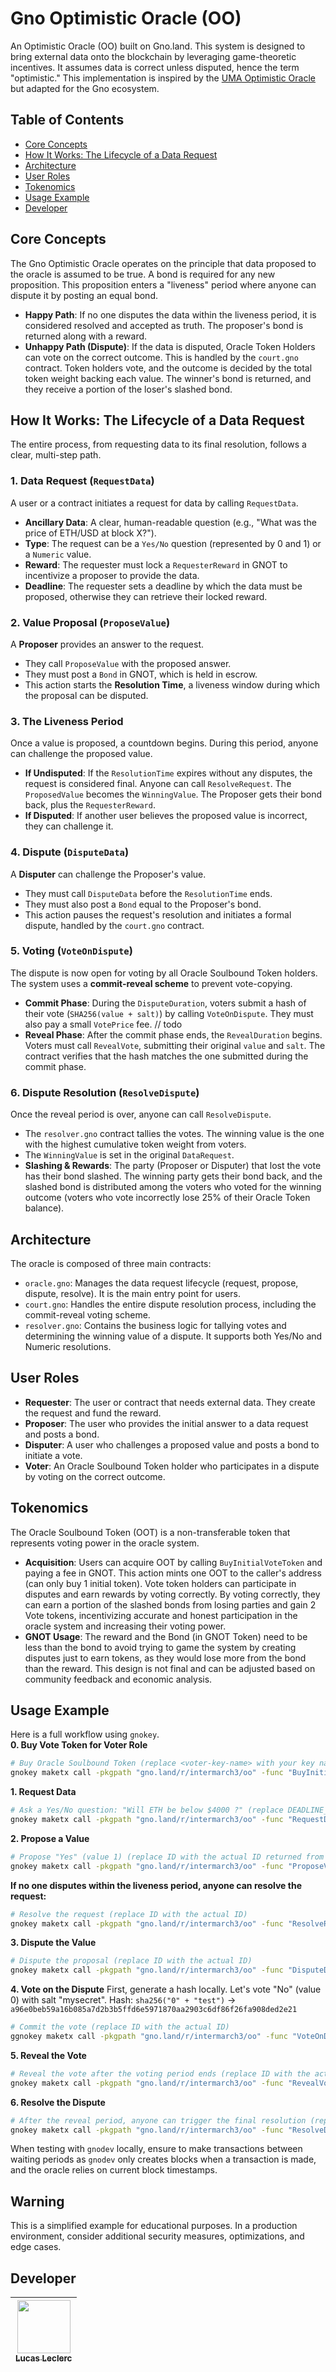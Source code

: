 # Gno Optimistic Oracle (OO)

An Optimistic Oracle (OO) built on Gno.land. This system is designed to bring external data onto the blockchain by leveraging game-theoretic incentives. It assumes data is correct unless disputed, hence the term "optimistic."
This implementation is inspired by the [UMA Optimistic Oracle](https://uma.xyz/) but adapted for the Gno ecosystem.

## Table of Contents
- [Core Concepts](#core-concepts)
- [How It Works: The Lifecycle of a Data Request](#how-it-works-the-lifecycle-of-a-data-request)
- [Architecture](#architecture)
- [User Roles](#user-roles)
- [Tokenomics](#tokenomics)
- [Usage Example](#usage-example)
- [Developer](#developer)

## Core Concepts

The Gno Optimistic Oracle operates on the principle that data proposed to the oracle is assumed to be true. A bond is required for any new proposition. This proposition enters a "liveness" period where anyone can dispute it by posting an equal bond.

- **Happy Path**: If no one disputes the data within the liveness period, it is considered resolved and accepted as truth. The proposer's bond is returned along with a reward.
- **Unhappy Path (Dispute)**: If the data is disputed, Oracle Token Holders can vote on the correct outcome. This is handled by the `court.gno` contract. Token holders vote, and the outcome is decided by the total token weight backing each value. The winner's bond is returned, and they receive a portion of the loser's slashed bond.

## How It Works: The Lifecycle of a Data Request

The entire process, from requesting data to its final resolution, follows a clear, multi-step path.

### 1. Data Request (`RequestData`)
A user or a contract initiates a request for data by calling `RequestData`.
- **Ancillary Data**: A clear, human-readable question (e.g., "What was the price of ETH/USD at block X?").
- **Type**: The request can be a `Yes/No` question (represented by 0 and 1) or a `Numeric` value.
- **Reward**: The requester must lock a `RequesterReward` in GNOT to incentivize a proposer to provide the data.
- **Deadline**: The requester sets a deadline by which the data must be proposed, otherwise they can retrieve their locked reward.

### 2. Value Proposal (`ProposeValue`)
A **Proposer** provides an answer to the request.
- They call `ProposeValue` with the proposed answer.
- They must post a `Bond` in GNOT, which is held in escrow.
- This action starts the **Resolution Time**, a liveness window during which the proposal can be disputed.

### 3. The Liveness Period
Once a value is proposed, a countdown begins. During this period, anyone can challenge the proposed value.

- **If Undisputed**: If the `ResolutionTime` expires without any disputes, the request is considered final. Anyone can call `ResolveRequest`. The `ProposedValue` becomes the `WinningValue`. The Proposer gets their bond back, plus the `RequesterReward`.
- **If Disputed**: If another user believes the proposed value is incorrect, they can challenge it.

### 4. Dispute (`DisputeData`)
A **Disputer** can challenge the Proposer's value.
- They must call `DisputeData` before the `ResolutionTime` ends.
- They must also post a `Bond` equal to the Proposer's bond.
- This action pauses the request's resolution and initiates a formal dispute, handled by the `court.gno` contract.

### 5. Voting (`VoteOnDispute`)
The dispute is now open for voting by all Oracle Soulbound Token holders. The system uses a **commit-reveal scheme** to prevent vote-copying.

- **Commit Phase**: During the `DisputeDuration`, voters submit a hash of their vote (`SHA256(value + salt)`) by calling `VoteOnDispute`. They must also pay a small `VotePrice` fee. // todo
- **Reveal Phase**: After the commit phase ends, the `RevealDuration` begins. Voters must call `RevealVote`, submitting their original `value` and `salt`. The contract verifies that the hash matches the one submitted during the commit phase.

### 6. Dispute Resolution (`ResolveDispute`)
Once the reveal period is over, anyone can call `ResolveDispute`.
- The `resolver.gno` contract tallies the votes. The winning value is the one with the highest cumulative token weight from voters.
- The `WinningValue` is set in the original `DataRequest`.
- **Slashing & Rewards**: The party (Proposer or Disputer) that lost the vote has their bond slashed. The winning party gets their bond back, and the slashed bond is distributed among the voters who voted for the winning outcome (voters who vote incorrectly lose 25% of their Oracle Token balance).

## Architecture

The oracle is composed of three main contracts:

- `oracle.gno`: Manages the data request lifecycle (request, propose, dispute, resolve). It is the main entry point for users.
- `court.gno`: Handles the entire dispute resolution process, including the commit-reveal voting scheme.
- `resolver.gno`: Contains the business logic for tallying votes and determining the winning value of a dispute. It supports both Yes/No and Numeric resolutions.

## User Roles

- **Requester**: The user or contract that needs external data. They create the request and fund the reward.
- **Proposer**: The user who provides the initial answer to a data request and posts a bond.
- **Disputer**: A user who challenges a proposed value and posts a bond to initiate a vote.
- **Voter**: An Oracle Soulbound Token holder who participates in a dispute by voting on the correct outcome.

## Tokenomics

The Oracle Soulbound Token (OOT) is a non-transferable token that represents voting power in the oracle system.
- **Acquisition**: Users can acquire OOT by calling `BuyInitialVoteToken` and paying a fee in GNOT. This action mints one OOT to the caller's address (can only buy 1 initial token).
Vote token holders can participate in disputes and earn rewards by voting correctly. By voting correctly, they can earn a portion of the slashed bonds from losing parties and gain 2 Vote tokens, incentivizing accurate and honest participation in the oracle system and increasing their voting power.
- **GNOT Usage**: The reward and the Bond (in GNOT Token) need to be less than the bond to avoid trying to game the system by creating disputes just to earn tokens, as they would lose more from the bond than the reward.
This design is not final and can be adjusted based on community feedback and economic analysis.

## Usage Example

Here is a full workflow using `gnokey`.  
**0. Buy Vote Token for Voter Role**
```bash
# Buy Oracle Soulbound Token (replace <voter-key-name> with your key name)
gnokey maketx call -pkgpath "gno.land/r/intermarch3/oo" -func "BuyInitialVoteToken" -gas-fee 1000000ugnot -gas-wanted 10000000 -send "1000000ugnot" -broadcast -chainid "dev" -remote "tcp://127.0.0.1:26657" <voter-key-name>
```


**1. Request Data**
```bash
# Ask a Yes/No question: "Will ETH be below $4000 ?" (replace DEADLINE_TIMESTAMP with a future unix timestamp more than 24h from now)
gnokey maketx call -pkgpath "gno.land/r/intermarch3/oo" -func "RequestData" -args "ETH below 4000$ ?" -args "true" -args "DEADLINE_TIMESTAMP" -gas-fee 1000000ugnot -gas-wanted 10000000 -send "1000000ugnot" -broadcast -chainid "dev" -remote "tcp://127.0.0.1:26657" <your-key-name>
```

**2. Propose a Value**
```bash
# Propose "Yes" (value 1) (replace ID with the actual ID returned from the RequestData call)
gnokey maketx call -pkgpath "gno.land/r/intermarch3/oo" -func "ProposeValue" -args "ID" -args "0" -gas-fee 1000000ugnot -gas-wanted 10000000 -send "2000000ugnot" -broadcast -chainid "dev" -remote "tcp://127.0.0.1:26657" <proposer-key-name>
```

**If no one disputes within the liveness period, anyone can resolve the request:**
```bash
# Resolve the request (replace ID with the actual ID)
gnokey maketx call -pkgpath "gno.land/r/intermarch3/oo" -func "ResolveRequest" -args "ID" -gas-fee 1000000ugnot -gas-wanted 10000000 -send "" -broadcast -chainid "dev" -remote "tcp://127.0.0.1:26657" <any-key-name>
```

**3. Dispute the Value**
```bash
# Dispute the proposal (replace ID with the actual ID)
gnokey maketx call -pkgpath "gno.land/r/intermarch3/oo" -func "DisputeData" -args "ID" -gas-fee 1000000ugnot -gas-wanted 5000000 -send "2000000ugnot" -broadcast -chainid "dev" -remote "tcp://127.0.0.1:26657" <disputer-key-name>
```

**4. Vote on the Dispute**
First, generate a hash locally. Let's vote "No" (value 0) with salt "mysecret".
Hash: `sha256("0" + "test")` -> `a96e0beb59a16b085a7d2b3b5ffd6e5971870aa2903c6df86f26fa908ded2e21`
```bash
# Commit the vote (replace ID with the actual ID)
ggnokey maketx call -pkgpath "gno.land/r/intermarch3/oo" -func "VoteOnDispute" -args "ID" -args "a96e0beb59a16b085a7d2b3b5ffd6e5971870aa2903c6df86f26fa908ded2e21" -gas-fee 1000000ugnot -gas-wanted 5000000 -send "" -broadcast -chainid "dev" -remote "tcp://127.0.0.1:26657" <voter-key-name>
```

**5. Reveal the Vote**
```bash
# Reveal the vote after the voting period ends (replace ID with the actual ID)
gnokey maketx call -pkgpath "gno.land/r/intermarch3/oo" -func "RevealVote" -args "ID" -args "0" -args "test" -gas-fee 1000000ugnot -gas-wanted 10000000 -send "" -broadcast -chainid "dev" -remote "tcp://127.0.0.1:26657" <voter-key-name>
```

**6. Resolve the Dispute**
```bash
# After the reveal period, anyone can trigger the final resolution (replace ID with the actual ID).
gnokey maketx call -pkgpath "gno.land/r/intermarch3/oo" -func "ResolveDispute" -args "ID" -gas-fee 1000000ugnot -gas-wanted 10000000 -send "" -broadcast -chainid "dev" -remote "tcp://127.0.0.1:26657" <any-key-name>
```  

When testing with `gnodev` locally, ensure to make transactions between waiting periods as `gnodev` only creates blocks when a transaction is made, and the oracle relies on current block timestamps.

## Warning

This is a simplified example for educational purposes. In a production environment, consider additional security measures, optimizations, and edge cases.


## Developer

| [<img src="https://github.com/intermarch3.png?size=85" width=85><br><sub>Lucas Leclerc</sub>](https://github.com/intermarch3) |
| :---: |